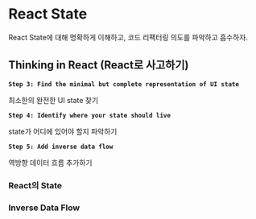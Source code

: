 # React State

React State에 대해 명확하게 이해하고, 코드 리팩터링 의도를 파악하고 흡수하자.

## Thinking in React (React로 사고하기)

**`Step 3: Find the minimal but complete representation of UI state`**

최소한의 완전한 UI state 찾기

**`Step 4: Identify where your state should live`**

state가 어디에 있어야 할지 파악하기  

**`Step 5: Add inverse data flow`**

역방향 데이터 흐름 추가하기  

### React의 State

### Inverse Data Flow
